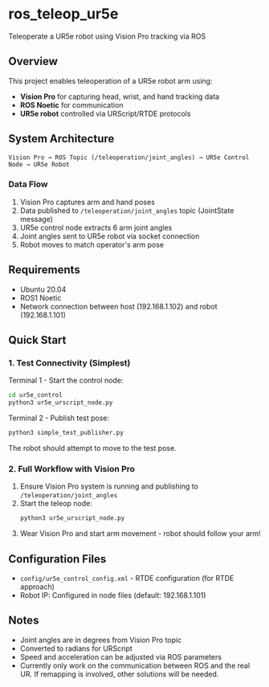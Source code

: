 # ros_teleop_ur5e
Teleoperate a UR5e robot using Vision Pro tracking via ROS

## Overview

This project enables teleoperation of a UR5e robot arm using:
- **Vision Pro** for capturing head, wrist, and hand tracking data
- **ROS Noetic** for communication
- **UR5e robot** controlled via URScript/RTDE protocols

## System Architecture

```
Vision Pro → ROS Topic (/teleoperation/joint_angles) → UR5e Control Node → UR5e Robot
```

### Data Flow

1. Vision Pro captures arm and hand poses
2. Data published to `/teleoperation/joint_angles` topic (JointState message)
3. UR5e control node extracts 6 arm joint angles
4. Joint angles sent to UR5e robot via socket connection
5. Robot moves to match operator's arm pose

## Requirements

- Ubuntu 20.04
- ROS1 Noetic
- Network connection between host (192.168.1.102) and robot (192.168.1.101)

## Quick Start

### 1. Test Connectivity (Simplest)

Terminal 1 - Start the control node:
```bash
cd ur5e_control
python3 ur5e_urscript_node.py
```

Terminal 2 - Publish test pose:
```bash
python3 simple_test_publisher.py
```

The robot should attempt to move to the test pose.

### 2. Full Workflow with Vision Pro

1. Ensure Vision Pro system is running and publishing to `/teleoperation/joint_angles`
2. Start the teleop node:
   ```bash
   python3 ur5e_urscript_node.py
   ```
3. Wear Vision Pro and start arm movement - robot should follow your arm!

## Configuration Files

- `config/ur5e_control_config.xml` - RTDE configuration (for RTDE approach)
- Robot IP: Configured in node files (default: 192.168.1.101)

## Notes

- Joint angles are in degrees from Vision Pro topic
- Converted to radians for URScript
- Speed and acceleration can be adjusted via ROS parameters
- Currently only work on the communication between ROS and the real UR. If remapping is involved, other solutions will be needed.